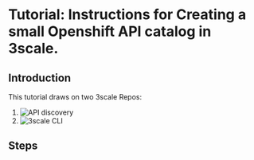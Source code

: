 # Tutorial: Instructions for Creating a small Openshift API  catalog in 3scale. 

## Introduction
This tutorial draws on two 3scale Repos: 
1) ![API discovery](https://github.com/3scale/3scale-discover-APIs)   
2) ![3scale CLI](https://github.com/3scale/3scale-cli)  

## Steps
